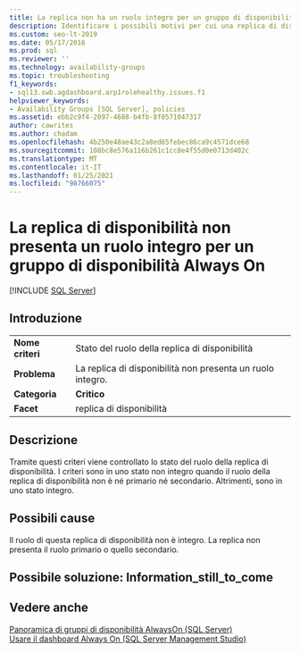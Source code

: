 ```yaml
---
title: La replica non ha un ruolo integro per un gruppo di disponibilità
description: Identificare i possibili motivi per cui una replica di disponibilità non ha un ruolo integro all'interno di un gruppo di disponibilità Always On.
ms.custom: seo-lt-2019
ms.date: 05/17/2016
ms.prod: sql
ms.reviewer: ''
ms.technology: availability-groups
ms.topic: troubleshooting
f1_keywords:
- sql13.swb.agdashboard.arp1rolehealthy.issues.f1
helpviewer_keywords:
- Availability Groups [SQL Server], policies
ms.assetid: ebb2c9f4-2097-4688-b4fb-8f0571047317
author: cawrites
ms.author: chadam
ms.openlocfilehash: 4b250e48ae43c2a8ed65febec86ca9c4571dce68
ms.sourcegitcommit: 108bc8e576a116b261c1cc8e4f55d0e0713d402c
ms.translationtype: MT
ms.contentlocale: it-IT
ms.lasthandoff: 01/25/2021
ms.locfileid: "98766075"
---
```

# <a name="availability-replica-does-not-have-a-healthy-role-for-an-always-on-availability-group"></a>La replica di disponibilità non presenta un ruolo integro per un gruppo di disponibilità Always On
[!INCLUDE [SQL Server](../../../includes/applies-to-version/sqlserver.md)]
    
## <a name="introduction"></a>Introduzione  
  
|||  
|-|-|  
|**Nome criteri**|Stato del ruolo della replica di disponibilità|  
|**Problema**|La replica di disponibilità non presenta un ruolo integro.|  
|**Categoria**|**Critico**|  
|**Facet**|replica di disponibilità|  
  
## <a name="description"></a>Descrizione  
 Tramite questi criteri viene controllato lo stato del ruolo della replica di disponibilità. I criteri sono in uno stato non integro quando il ruolo della replica di disponibilità non è né primario né secondario. Altrimenti, sono in uno stato integro.  
  
## <a name="possible-causes"></a>Possibili cause  
 Il ruolo di questa replica di disponibilità non è integro. La replica non presenta il ruolo primario o quello secondario.  
  
## <a name="possible-solution-information_still_to_come"></a>Possibile soluzione: Information_still_to_come  
  
## <a name="see-also"></a>Vedere anche  
 [Panoramica di gruppi di disponibilità AlwaysOn &#40;SQL Server&#41;](../../../database-engine/availability-groups/windows/overview-of-always-on-availability-groups-sql-server.md)   
 [Usare il dashboard Always On &#40;SQL Server Management Studio&#41;](../../../database-engine/availability-groups/windows/use-the-always-on-dashboard-sql-server-management-studio.md)  
  
  
